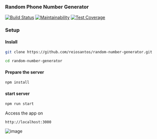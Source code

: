 ### Random Phone Number Generator

[![Build Status](https://travis-ci.com/reiosantos/random-number-generator.svg?branch=staging)](https://travis-ci.com/reiosantos/random-number-generator)
[![Maintainability](https://api.codeclimate.com/v1/badges/b3b485302d126855f361/maintainability)](https://codeclimate.com/github/reiosantos/random-number-generator/maintainability)
[![Test Coverage](https://api.codeclimate.com/v1/badges/b3b485302d126855f361/test_coverage)](https://codeclimate.com/github/reiosantos/random-number-generator/test_coverage)

### Setup

#### Inslall

```bash
git clone https://github.com/reiosantos/random-number-generator.git

cd random-number-generator

```

#### Prepare the server

```bash
npm install
```

#### start server

```bash
npm run start
```

Access the app on
```http request
http://localhost:3000
``` 

![image](https://user-images.githubusercontent.com/23090105/57569710-a8f61680-7401-11e9-826a-681fbfd7281b.png)

